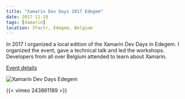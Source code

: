 ```yaml
---
title: "Xamarin Dev Days 2017 Edegem"
date: 2017-11-18
tags: [Xamarin]
location: 3factr, Edegem, Belgium
---
```


In 2017 I organized a local edition of the Xamarin Dev Days in Edegem.
I organized the event, gave a technical talk and led the workshops. Developers from all over Belgium attended to learn about Xamarin.

[Event details](https://ti.to/xamarin/dev-days-edegem-2017)

![Xamarin Dev Days Edegem](https://pbs.twimg.com/media/DO71k8XXcAA0Rmt?format=jpg&name=large "Xamarin Dev Days Edegem")

{{< vimeo 243861189 >}}
